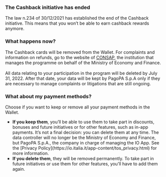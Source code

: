 <H3>
  The Cashback initiative has ended
</H3>
<body>
  The law n.234 of 30/12/2021 has established the end of the Cashback initiative. This means that you won’t be able to earn cashback rewards anymore.
</body>
<H3>
  What happens now?
</H3>
<body>
   The Cashback cards will be removed from the Wallet. 
For complaints and information on refunds, go to the website of <a href="https://www.consap.it/">CONSAP</a>, the institution that manages the programme on behalf of the Ministry of Economy and Finance.
<br><br>
  All data relating to your participation in the program will be deleted by July 31, 2022. After that date, your data will be kept by PagoPA S.p.A only if they are necessary to manage complaints or litigations that are still ongoing.
</body>
<H3>
  What about my payment methods?
</H3>
<body>
  Choose if you want to keep or remove all your payment methods in the Wallet.
</body>
<ul style="list-style-type: square">
  <li>
    <body>
      <b>If you keep them</b>, you’ll be able to use them to take part in discounts, bonuses and future initiatives or for other features, such as in-app payments. It’s not a final decision: you can delete them at any time.
      The data controller will no longer be the Ministry of Economy and Finance, but PagoPA S.p.A., the company in charge of managing the IO App. See the [Privacy Policy](https://io.italia.it/app-content/tos_privacy.html) for more information. 
    </body>
  </li>
  <li>
      <body>
          <b>If you delete them</b>, they will be removed permanently. To take part in future initiatives or use them for other features, you’ll have to add them again.
      </body>
  </li>
</ul>
